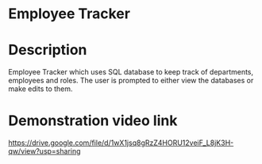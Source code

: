 # Employee Tracker

# Description
Employee Tracker which uses SQL database to keep track of departments, employees and roles. The user is prompted to either view the databases or make edits to them.

# Demonstration video link
https://drive.google.com/file/d/1wX1jsq8gRzZ4HORU12veiF_L8jK3H-qw/view?usp=sharing 
